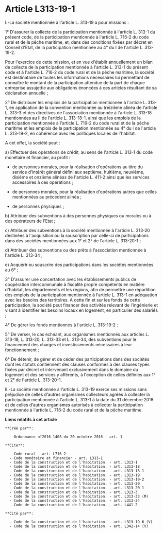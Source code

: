 # Article L313-19-1

I.-La société mentionnée à l'article L. 313-19 a pour missions : 

1° D'assurer la collecte de la participation mentionnée à l'article L. 313-1 du présent code, de la participation mentionnée
à l'article L. 716-2 du code rural et de la pêche maritime, et, dans des conditions fixées par décret en Conseil d'Etat, de
la participation mentionnée au 4° du I de l'article L. 313-19-2. 

Pour l'exercice de cette mission, et en vue d'établir annuellement un bilan de collecte de la participation mentionnée à
l'article L. 313-1 du présent code et à l'article L. 716-2 du code rural et de la pêche maritime, la société est destinataire
de toutes les informations nécessaires lui permettant de connaître le montant de la participation attendue de la part de
chaque entreprise assujettie aux obligations énoncées à ces articles résultant de sa déclaration annuelle ; 

2° De distribuer les emplois de la participation mentionnée à l'article L. 313-1, en application de la convention mentionnée
au treizième alinéa de l'article L. 313-3 et des directives de l'association mentionnée à l'article L. 313-18 mentionnées au
II de l'article L. 313-18-1, ainsi que les emplois de la participation mentionnée à l'article L. 716-2 du code rural et de la
pêche maritime et les emplois de la participation mentionnée au 4° du I de l'article L. 313-19-2, en cohérence avec les
politiques locales de l'habitat. 

A cet effet, la société peut : 

a) Effectuer des opérations de crédit, au sens de l'article L. 313-1 du code monétaire et financier, au profit :

- de personnes morales, pour la réalisation d'opérations au titre du service d'intérêt général défini aux septième, huitième,
neuvième, dixième et onzième alinéas de l'article L. 411-2 ainsi que les services accessoires à ces opérations ;

- de personnes morales, pour la réalisation d'opérations autres que celles mentionnées au précédent alinéa ;

- de personnes physiques ; 

b) Attribuer des subventions à des personnes physiques ou morales ou à des opérateurs de l'Etat ; 

c) Attribuer des subventions à la société mentionnée à l'article L. 313-20 destinées à l'acquisition ou la souscription par
celle-ci de participations dans des sociétés mentionnées aux 1° et 2° de l'article L. 313-20-1 ; 

d) Attribuer des subventions ou des prêts à l'association mentionnée à l'article L. 313-34 ; 

e) Acquérir ou souscrire des participations dans les sociétés mentionnées au 6° ; 

3° D'assurer une concertation avec les établissements publics de coopération intercommunale à fiscalité propre compétents en
matière d'habitat, les départements et les régions, afin de permettre une répartition des emplois de la participation
mentionnée à l'article L. 313-1 en adéquation avec les besoins des territoires. A cette fin et sur les fonds de cette
participation, la société peut financer des activités relevant de l'ingénierie et visant à identifier les besoins locaux en
logement, en particulier des salariés ; 

4° De gérer les fonds mentionnés à l'article L. 313-19-2 ; 

5° De verser, le cas échéant, aux organismes mentionnés aux articles L. 313-18, L. 313-20, L. 313-33 et L. 313-34, des
subventions pour le financement des charges et investissements nécessaires à leur fonctionnement ; 

6° De détenir, de gérer et de céder des participations dans des sociétés dont les statuts contiennent des clauses conformes à
des clauses types fixées par décret et intervenant exclusivement dans le domaine du logement et des services y afférents, à
l'exception de celles définies aux 1° et 2° de l'article L. 313-20-1. 

II.-La société mentionnée à l'article L. 313-19 exerce ses missions sans préjudice de celles d'autres organismes collecteurs
agréés à collecter la participation mentionnée à l'article L. 313-1 à la date du 31 décembre 2016 et de celles d'autres
organismes autorisés à collecter la participation mentionnée à l'article L. 716-2 du code rural et de la pêche maritime.

**Liens relatifs à cet article**

	**Créé par**:

	  - Ordonnance n°2016-1408 du 20 octobre 2016 - art. 1

	**Cite**:

	  - Code rural - art. L716-2
	  - Code monétaire et financier - art. L313-1
	  - Code de la construction et de l'habitation. - art. L313-1
	  - Code de la construction et de l'habitation. - art. L313-18
	  - Code de la construction et de l'habitation. - art. L313-18-1
	  - Code de la construction et de l'habitation. - art. L313-19
	  - Code de la construction et de l'habitation. - art. L313-19-2
	  - Code de la construction et de l'habitation. - art. L313-20
	  - Code de la construction et de l'habitation. - art. L313-20-1
	  - Code de la construction et de l'habitation. - art. L313-3
	  - Code de la construction et de l'habitation. - art. L313-33 (M)
	  - Code de la construction et de l'habitation. - art. L313-34
	  - Code de la construction et de l'habitation. - art. L441-2

	**Cité par**:

	  - Code de la construction et de l'habitation. - art. L313-19-6 (V)
	  - Code de la construction et de l'habitation. - art. L342-14 (V)
